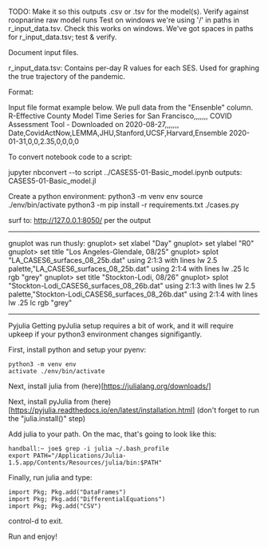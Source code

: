 TODO:
Make it so this outputs .csv or .tsv for the model(s).
  Verify against roopnarine raw model runs
Test on windows
we're using '/' in paths in r_input_data.tsv. Check this works on windows.
We've got spaces in paths for r_input_data.tsv; test & verify.



Document input files.

r_input_data.tsv:
Contains per-day R values for each SES. Used for graphing the true 
trajectory of the pandemic.

Format:
<ses ID>    <relative path to csv file>

Input file format example below. We pull data from the "Ensenble" column.
R-Effective County Model Time Series for San Francisco,,,,,,,
COVID Assessment Tool - Downloaded on 2020-08-27,,,,,,,
Date,CovidActNow,LEMMA,JHU,Stanford,UCSF,Harvard,Ensemble
2020-01-31,0,0,2.35,0,0,0,0





To convert notebook code to a script:


jupyter nbconvert --to script ../CASES5-01-Basic_model.ipynb
outputs:
CASES5-01-Basic_model.jl

Create a python environment:
python3 -m venv env
source ./env/bin/activate
python3 -m pip install -r requirements.txt
./cases.py

surf to: http://127.0.0.1:8050/
per the output

-----------
gnuplot was run thusly:
gnuplot> set xlabel "Day"
gnuplot> set ylabel "R0"
gnuplot> set title "Los Angeles-Glendale, 08/25"
gnuplot> splot "LA_CASES6_surfaces_08_25b.dat" using 2:1:3 with lines lw 2.5 palette,"LA_CASES6_surfaces_08_25b.dat" using 2:1:4 with lines lw .25 lc rgb "grey"
gnuplot> set title "Stockton-Lodi, 08/26"
gnuplot> splot "Stockton-Lodi_CASES6_surfaces_08_26b.dat" using 2:1:3 with lines lw 2.5 palette,"Stockton-Lodi_CASES6_surfaces_08_26b.dat" using 2:1:4 with lines lw .25 lc rgb "grey"

----------------
Pyjulia 
Getting pyJulia setup requires a bit of work, and it will require upkeep if your
python3 environment changes signifigantly. 

First, install python and setup your pyenv:
```
python3 -m venv env
activate ./env/bin/activate
```

Next, install julia from (here)[https://julialang.org/downloads/]

Next, install pyJulia from (here)[https://pyjulia.readthedocs.io/en/latest/installation.html]
(don't forget to run the "julia.install()" step)

Add julia to your path. On the mac, that's going to look like this:
```
handball:~ joe$ grep -i julia ~/.bash_profile
export PATH="/Applications/Julia-1.5.app/Contents/Resources/julia/bin:$PATH"
```

Finally, run julia and type:

```
import Pkg; Pkg.add("DataFrames")
import Pkg; Pkg.add("DifferentialEquations")
import Pkg; Pkg.add("CSV")
```
control-d to exit.

Run and enjoy!